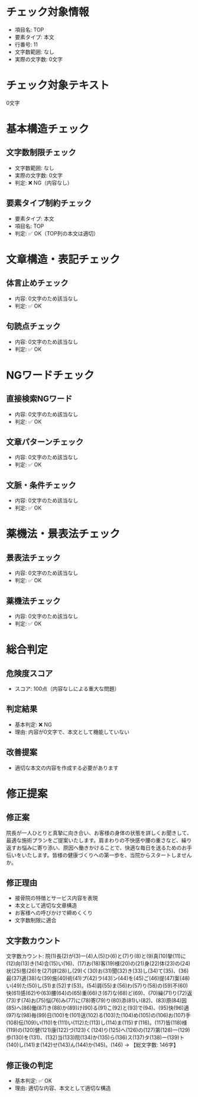 # チェック対象情報

- 項目名: TOP
- 要素タイプ: 本文
- 行番号: 11
- 文字数範囲: なし
- 実際の文字数: 0文字

# チェック対象テキスト

0文字

# 基本構造チェック

## 文字数制限チェック
- 文字数範囲: なし
- 実際の文字数: 0文字
- 判定: ❌ NG（内容なし）

## 要素タイプ制約チェック
- 要素タイプ: 本文
- 項目名: TOP
- 判定: ✅ OK（TOP列の本文は適切）

# 文章構造・表記チェック

## 体言止めチェック
- 内容: 0文字のため該当なし
- 判定: ✅ OK

## 句読点チェック
- 内容: 0文字のため該当なし
- 判定: ✅ OK

# NGワードチェック

## 直接検索NGワード
- 内容: 0文字のため該当なし
- 判定: ✅ OK

## 文章パターンチェック
- 内容: 0文字のため該当なし
- 判定: ✅ OK

## 文脈・条件チェック
- 内容: 0文字のため該当なし
- 判定: ✅ OK

# 薬機法・景表法チェック

## 景表法チェック
- 内容: 0文字のため該当なし
- 判定: ✅ OK

## 薬機法チェック
- 内容: 0文字のため該当なし
- 判定: ✅ OK

# 総合判定

## 危険度スコア
- スコア: 100点（内容なしによる重大な問題）

## 判定結果
- 基本判定: ❌ NG
- 理由: 内容が0文字で、本文として機能していない

## 改善提案
- 適切な本文の内容を作成する必要があります

# 修正提案

## 修正案
院長が一人ひとりと真摯に向き合い、お客様の身体の状態を詳しくお聞きして、最適な施術プランをご提案いたします。肩まわりの不快感や腰の重さなど、繰り返すお悩みに寄り添い、原因へ働きかけることで、快適な毎日を送るためのお手伝いをいたします。皆様の健康づくりへの第一歩を、当院からスタートしませんか。

## 修正理由
- 接骨院の特徴とサービス内容を表現
- 本文として適切な文章構造
- お客様への呼びかけで締めくくり
- 文字数制限に適合

## 文字数カウント
文字数カウント: 院(1)長(2)が(3)一(4)人(5)ひ(6)と(7)り(8)と(9)真(10)摯(11)に(12)向(13)き(14)合(15)い(16)、(17)お(18)客(19)様(20)の(21)身(22)体(23)の(24)状(25)態(26)を(27)詳(28)し(29)く(30)お(31)聞(32)き(33)し(34)て(35)、(36)最(37)適(38)な(39)施(40)術(41)プ(42)ラ(43)ン(44)を(45)ご(46)提(47)案(48)い(49)た(50)し(51)ま(52)す(53)。(54)肩(55)ま(56)わ(57)り(58)の(59)不(60)快(61)感(62)や(63)腰(64)の(65)重(66)さ(67)な(68)ど(69)、(70)繰(71)り(72)返(73)す(74)お(75)悩(76)み(77)に(78)寄(79)り(80)添(81)い(82)、(83)原(84)因(85)へ(86)働(87)き(88)か(89)け(90)る(91)こ(92)と(93)で(94)、(95)快(96)適(97)な(98)毎(99)日(100)を(101)送(102)る(103)た(104)め(105)の(106)お(107)手(108)伝(109)い(110)を(111)い(112)た(113)し(114)ま(115)す(116)。(117)皆(118)様(119)の(120)健(121)康(122)づ(123)く(124)り(125)へ(126)の(127)第(128)一(129)歩(130)を(131)、(132)当(133)院(134)か(135)ら(136)ス(137)タ(138)ー(139)ト(140)し(141)ま(142)せ(143)ん(144)か(145)。(146) → 【総文字数: 146字】

## 修正後の判定
- 基本判定: ✅ OK
- 理由: 適切な内容、本文として適切な構造

